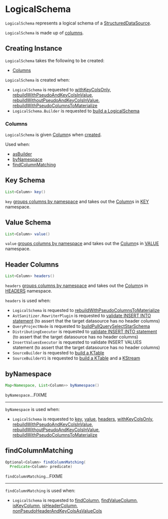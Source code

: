 # LogicalSchema

`LogicalSchema` represents a logical schema of a [StructuredDataSource](StructuredDataSource.md#getSchema).

`LogicalSchema` is made up of [columns](#columns).

## Creating Instance

`LogicalSchema` takes the following to be created:

* [Columns](#columns)

`LogicalSchema` is created when:

* `LogicalSchema` is requested to [withKeyColsOnly](#withKeyColsOnly), [rebuildWithPseudoAndKeyColsInValue](#rebuildWithPseudoAndKeyColsInValue), [rebuildWithoutPseudoAndKeyColsInValue](#rebuildWithoutPseudoAndKeyColsInValue), [rebuildWithPseudoColumnsToMaterialize](#rebuildWithPseudoColumnsToMaterialize)
* `LogicalSchema.Builder` is requested to [build a LogicalSchema](LogicalSchema.Builder.md#build)

### <span id="columns"> Columns

`LogicalSchema` is given [Column](Column.md)s when [created](#creating-instance).

Used when:

* [asBuilder](#asBuilder)
* [byNamespace](#byNamespace)
* [findColumnMatching](#findColumnMatching)

## <span id="key"> Key Schema

```java
List<Column> key()
```

`key` [groups columns by namespace](#byNamespace) and takes out the [Column](Column.md)s in [KEY](Column.md#KEY) namespace.

## <span id="value"> Value Schema

```java
List<Column> value()
```

`value` [groups columns by namespace](#byNamespace) and takes out the [Column](Column.md)s in [VALUE](Column.md#VALUE) namespace.

## <span id="headers"> Header Columns

```java
List<Column> headers()
```

`headers` [groups columns by namespace](#byNamespace) and takes out the [Column](Column.md)s in [HEADERS](Column.md#HEADERS) namespace.

`headers` is used when:

* `LogicalSchema` is requested to [rebuildWithPseudoColumnsToMaterialize](#rebuildWithPseudoColumnsToMaterialize)
* `AstSanitizer.RewriterPlugin` is requested to [validate INSERT INTO statement](AstSanitizer.RewriterPlugin.md#visitInsertInto) (to assert that the target datasource has no header columns)
* `QueryProjectNode` is requested to [buildPullQuerySelectStarSchema](planner/QueryProjectNode.md#buildPullQuerySelectStarSchema)
* `DistributingExecutor` is requested to [validate INSERT INTO statement](rest/DistributingExecutor.md#validateInsertIntoQueries) (to assert that the target datasource has no header columns)
* `InsertValuesExecutor` is requested to validate INSERT VALUES statement (to assert that the target datasource has no header columns)
* `SourceBuilder` is requested to [build a KTable](SourceBuilder.md#buildKTable)
* `SourceBuilderV1` is requested to [build a KTable](SourceBuilderV1.md#buildKTable) and a [KStream](SourceBuilderV1.md#buildKStream)

## <span id="byNamespace"> byNamespace

```java
Map<Namespace, List<Column>> byNamespace()
```

`byNamespace`...FIXME

---

`byNamespace` is used when:

* `LogicalSchema` is requested to [key](#key), [value](#value), [headers](#headers), [withKeyColsOnly](#withKeyColsOnly), [rebuildWithPseudoAndKeyColsInValue](#rebuildWithPseudoAndKeyColsInValue), [rebuildWithoutPseudoAndKeyColsInValue](#rebuildWithoutPseudoAndKeyColsInValue), [rebuildWithPseudoColumnsToMaterialize](#rebuildWithPseudoColumnsToMaterialize)

## <span id="findColumnMatching"> findColumnMatching

```java
Optional<Column> findColumnMatching(
  Predicate<Column> predicate)
```

`findColumnMatching`...FIXME

---

`findColumnMatching` is used when:

* `LogicalSchema` is requested to [findColumn](#findColumn), [findValueColumn](#findValueColumn), [isKeyColumn](#isKeyColumn), [isHeaderColumn](#isHeaderColumn), [nonPseudoHeaderAndKeyColsAsValueCols](#nonPseudoHeaderAndKeyColsAsValueCols)
